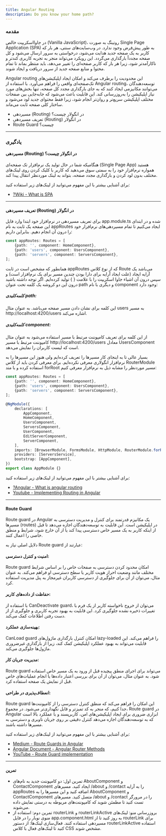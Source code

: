 ```yaml
---
title: Angular Routing
description: Do you know your home path?
---
```


### مقدمه

در جاوااسکریپت خالص (Vanilla JavaScript)، روتینگ به صورت Single Page Application (SPA) به طور پیش‌فرض وجود ندارد. در وب‌سایت‌های سنتی، هر بار که کاربر به یک صفحه جدید هدایت می‌شود، درخواستی به سرور ارسال می‌شود و کل صفحه مجدداً بارگذاری می‌گردد. این رویکرد می‌تواند منجر به تجربه کاربری کندتر و ناکارآمدتر شود، زیرا هر بار که کاربر صفحه‌ای را تغییر می‌دهد، باید منتظر بماند تا تمام محتوا و منابع صفحه جدید از سرور دریافت و ایجاد شوند.

Angular routing
این محدودیت را برطرف می‌کند و امکان ایجاد اپلیکیشن‌های تک‌صفحه‌ای واقعی را فراهم می‌آورد. با استفاده از
Angular routing،
توسعه‌دهندگان می‌توانند مکانیزمی ایجاد کنند که به جای بارگذاری مجدد کل صفحه، تنها بخش‌های مورد نیاز اپلیکیشن را به‌روزرسانی کند. این قابلیت باعث می‌شود که جابه‌جایی بین صفحات مختلف اپلیکیشن سریع‌تر و روان‌تر انجام شود، زیرا فقط محتوای جدید لود می‌شود و ساختار کلی صفحه ثابت می‌ماند.

-   مسیردهی
    (Routing)
    در انگولار چیست؟
-   تعریف مسیردهی
    (Routing)
    در انگولار
-   Route Guard چیست؟

---

### یادگیری

#### مسیردهی (Routing) در انگولار چیست؟

هنگامیکه شما در حال تولید یک نرم‌افزار تک صفحه‌ای
(Single Page App)
هستید همواره نرم‌افزار خود را به سمتی سوق می‌دهید
که کاربر با کلیک کردن روی لینک‌های مختلف بدون لود کردن و بارگذاری مجدد صفحه، بتواند به لینک موردنظر انتقال پیدا کند.

برای آشنایی بیشتر با این مفهوم می‌توانید از لینک‌های زیر استفاده کنید:

-   [?Wiki - What is SPA](https://en.wikipedia.org/wiki/Single-page_application)

---

#### تعریف مسیردهی (Routing) در انگولار

برای تعریف مسیردهی در نرم‌افزار خود ابتدا وارد فایل
app.module.ts
شده و
در ابتدای این صفحه یک ثابت به نام
appRoutes
ایجاد می‌کنیم
تا تمام مسیردهی‌های نرم‌افزار خود را درون آن انجام دهیم. بنابراین داریم:

```typescript
const appRoutes: Routes = [
    {path: '', component: HomeComponent},
    {path: 'users', component: UsersComponent},
    {path: 'servers', component: ServersComponent},
];
```

همانطور که مشخص است در ثابت
appRoutes
که از نوع کلاس
Route
می‌باشد
یک آرایه ایجاد (علت ایجاد آرایه برای دارا بودن چندین مسیر برای یک نرم‌افزار است) و
سپس درون آن اشیاء جاوا اسکریپت را با علامت { } تولید کرده‌ایم.
اگر توجه داشته باشید درون این دو کروشه یک کلمه تحت عنوان
path
و دیگری با نام
component
وجود دارد:

##### کلمه‌کلیدی path:

این کلمه برای نشان دادن مسیر صفحه می‌باشد. به عنوان مثال users به مسیر
http://localhost:4200/users
اشاره می‌کند.

##### کلمه‌کلیدی component:

از این کلمه برای تعریف کامپوننت مرتبط با مسیر استفاده می‌شود به عنوان مثال کامپوننت مرتبط با مسیر
http://localhost:4200/users
معادل
UsersComponent
است که لیست کاربران را نمایش می‌دهد.

بسیار عالی تا به اینجای کار مسیرها را تعریف کرده‌ایم ولی هنوز این مسیرها را به نرم‌افزار انگولاری معرفی نکرده‌ایم.
برای معرفی کردن باید از کلاس
RouterModule
استفاده کرده و با متد
forRoot
مسیر موردنظر را مشابه ذیل به نرم‌افزار معرفی کنیم:

```typescript
const appRoutes: Routes = [
    {path: '', component: HomeComponent},
    {path: 'users', component: UsersComponent},
    {path: 'servers', component: ServersComponent},
];

@NgModule({
    declarations: [
        AppComponent,
        HomeComponent,
        UsersComponent,
        ServersComponent,
        UserComponent,
        EditServerComponent,
        ServerComponent,
    ],
    imports: [BrowserModule, FormsModule, HttpModule, RouterModule.forRoot(appRoutes)],
    providers: [ServersService],
    bootstrap: [AppComponent],
})
export class AppModule {}
```

برای آشنایی بیشتر با این مفهوم می‌توانید از لینک‌های زیر استفاده کنید:

-   [?Angular - What is angular routing](https://v17.angular.io/guide/routing-overview)
-   [Youtube - Implementing Routing in Angular](https://youtu.be/N5DWQGebIlA?si=AtQMk0RfTDB3sW4m)

---

#### Route Guard

Route guard در Angular یک مکانیزم قدرتمند برای کنترل و مدیریت دسترسی به مسیرها (routes) در اپلیکیشن است. این قابلیت به توسعه‌دهندگان اجازه می‌دهد تا قبل از اینکه کاربر به یک مسیر خاص دسترسی پیدا کند یا از آن خارج شود، شرایط و منطق خاصی را اعمال کنند.

دلایل اصلی نیاز به Route guard عبارتند از:

#### امنیت و کنترل دسترسی:

Route guard امکان محدود کردن دسترسی به صفحات خاص را بر اساس شرایط مختلف مانند وضعیت احراز هویت کاربر یا سطح دسترسی او فراهم می‌کند. به عنوان مثال، می‌توان از آن برای جلوگیری از دسترسی کاربران غیرمجاز به پنل مدیریت استفاده کرد.

#### حفاظت از داده‌های کاربر:

با استفاده از CanDeactivate guard، می‌توان از خروج ناخواسته کاربر از یک فرم با تغییرات ذخیره نشده جلوگیری کرد. این قابلیت به بهبود تجربه کاربری و جلوگیری از از دست رفتن اطلاعات کمک می‌کند.

#### بهینه‌سازی عملکرد:

CanLoad guard امکان کنترل بارگذاری ماژول‌های lazy-loaded را فراهم می‌کند. این قابلیت می‌تواند به بهبود عملکرد اپلیکیشن کمک کند، زیرا از بارگذاری غیرضروری ماژول‌ها جلوگیری می‌کند.

#### مدیریت جریان کار:

Route guard می‌تواند برای اجرای منطق پیچیده قبل از ورود به یک مسیر خاص استفاده شود. به عنوان مثال، می‌توان از آن برای بررسی اعتبار داده‌ها یا انجام عملیات‌های خاص قبل از نمایش یک صفحه استفاده کرد.

#### انعطاف‌پذیری در طراحی:

Route guard این امکان را فراهم می‌کند که منطق کنترل دسترسی را از کامپوننت‌ها جدا کنیم، که منجر به کد تمیزتر و قابل نگهداری‌تر می‌شود.
در مجموع، Route guard در Angular ابزاری ضروری برای ایجاد اپلیکیشن‌های امن، کاربرپسند و با عملکرد بالا است که به توسعه‌دهندگان اجازه می‌دهد کنترل دقیقی بر روی جریان ناوبری و دسترسی به مسیرها داشته باشند.


برای آشنایی بیشتر با این مفهوم می‌توانید از لینک‌های زیر استفاده کنید:

-   [Medium - Route Guards in Angular](https://raghuvardhankaranam.medium.com/route-guards-in-angular-c2c01fe6167b#:~:text=One%20of%20the%20ways%20Angular,then%20you've%20encountered%20guards)
-   [Angular Document - Angular Router Methods](https://angular.dev/api/router/ActivatedRoute)
-   [YouTube - Route Guard implementation](https://youtu.be/S-oYPntMGeU?si=yycesuxHhipm8W3A)

---

#### تمرین

-   تمرین اول:
    دو کامپوننت جدید به نام‌های
    AboutComponent
    و
    ContactComponent
    ایجاد کنید.
    مسیرهای
    /about
    و
    /contact
    را به آرایه
    appRoutes
    اضافه کنید و این مسیرها را به
    AboutComponent
    و
    ContactComponent
    متصل کنید.
    مسیرهای
    /about
    و
    /contact
    را در مرورگر تست کنید تا مطمئن شوید که کامپوننت‌های مربوطه به درستی نمایش داده می‌شوند.
-   تمرین دوم: استفاده از
    routerLink
    و
    routerLinkActive
    بروزرسانی منو: لینک‌های منوی نوبار را در فایل
    app.component.html
    به روز کنید تا از
    routerLink
    برای مسیردهی استفاده کنند.
    فعال‌سازی لینک‌ها: از دستور
    routerLinkActive
    استفاده کنید تا لینک‌های فعال با کلاس
    CSS
    مشخص شوند.

